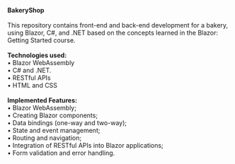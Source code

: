 <h> <strong>BakeryShop</strong> </h>
<br>
<br>
This repository contains front-end and back-end development for a bakery, using Blazor, C#, and .NET based on the concepts learned in the Blazor: Getting Started course. 
<br>
<br>
<strong>Technologies used:</strong><br>
  • Blazor WebAssembly<br>
  • C# and .NET.<br>
  • RESTful APIs<br>
  • HTML and CSS<br><br>
<strong>Implemented Features:</strong><br>
  • Blazor WebAssembly;<br>
  • Creating Blazor components;<br>
  • Data bindings (one-way and two-way);<br>
  • State and event management;<br>
  • Routing and navigation;<br>
  • Integration of RESTful APIs into Blazor applications;<br>
  • Form validation and error handling.<br>

